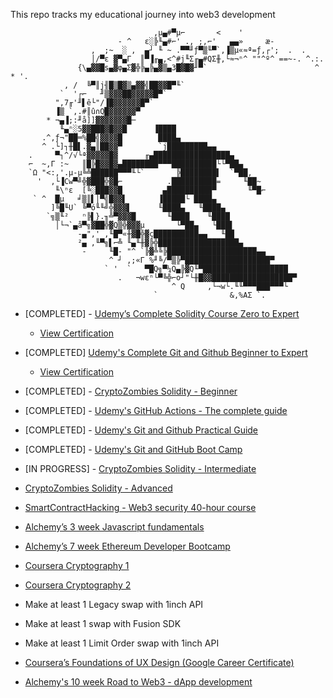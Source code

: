 
This repo tracks my educational journey into web3 development
   

                                    ,µ▄#▀µ⌐       <    '
                            - ^   ε░╠╙▄#⌐' ., ;,⌐'   ▄▄»     æ-
                      ,  ;~  ░ ,  ▄┘ ╙ ~ .▀▀╜ƒ▀▒╙▀`,▐▒µ«≈ª=ƒ,┌';  .  .
                      │/▀ε ▓▀▄Γ  ║▀▐╓▄,<^#j╙Σ╓▄#QΣ╫,└≈¬ⁿ^ ""^º^ ==~-. ^.:. 
                   {\▄▓▓█s▄▓φ▄Σ▓╬╠▄╠▄▓▒▄3█▓█▓╜▀`                        ^ * '.  
                , /  ╚▀║j╢█▒█▓▒▄▓▓╣██▓▓█▀╙`
               `  '┌⌐   ╜▒▓▓▓██▓▓▓▓▓█▀`
              ",7╓'╜▌ê└"/▐█▓▓▓▓▓▓█▀`
              ▐▒ `,.#║û∩Q█▓▓▓▓▓▓▀
            * ¬▄▐;:╜å]]▓▓▓▓▓▓▓█─
               ╙▄ⁿ░5▓▓███▓█▓▓█      ▐████
           .^,ƒ¬"██═%██╣▓▓▓▓█        ████▄
           ^ .└]┐╫█▌.▓▄║██▓▓▀        `j█████████▄▄
        .     ▀┐^/√└ª▓▓▓▓▓█▓      ╓▄█████████████████▄
        ⌐  ~,Γ :~   ║█╠█▓▓█▓▄████████▀▀▀██████████└└▀██▄
        `Ω "<:,'.µ-µ╚╩██████▀▀▀╙└`       ╠████████▌  `▀██,
          '  ,└▐Cw▀╝╬▓███╬▓█⌐          .██████████=     ╙██~
              ╙\ⁿε  [╚░███▓▓█         ▄██████████▀       ╙▀█⌐
         ` ^  █µ   ╛▒║▌│▀╣█▓▓▌       ▐█████└ ████▄
             ]╚█╙U` ╚▀ó╙╙╝╬▓▓▓▌      ╙████▄   ╙████▄
            `╗▒╙²   ⁿ╠▌}.╖╩▀▓▓▓█       ╙████    ╙████
              │└¬`▄å▀╗▓██╬▓Q▒╬▓▓▓µ       └▀██▄   └███▌
                   -▄",' ,╙█▀«╫▓█╬▓ç██████████▄▄   ╙██
                   ²▄ ,╙▀╗▌⌐╩ ╙▄╙╫▓╠╬██████████████████▄
                    -     ╙█- "^ `╠▓╩╚╠████████████████████▄▄
                          ^ ┘ ,;«Γ %╜╚/▀▒╠▀███████████████████▀
                         ` '  `   ▀█Q╗▀¼Q▄╠▓Q╙▀███████████████████
                            .   ¬wεⁿ└▀╚╬⌐o┘"└╫█▓▓██████████████████▀
                                        ^ Q     ,└¬w└.╙╙▀▀▀███▀▀▀└
                                    `                &,%AΣ `.                   
                                    

- [COMPLETED] - [Udemy’s Complete Solidity Course Zero to Expert](https://www.udemy.com/course/the-complete-solidity-course-blockchain-zero-to-expert)
  - [View Certification](https://www.udemy.com/certificate/UC-779b0f8a-c834-4e2c-aefc-3dcaae00a208/)
    
- [COMPLETED] [Udemy's Complete Git and Github Beginner to Expert](https://www.udemy.com/course/complete-git-and-github-beginner-to-expert/?utm_source=adwords&utm_medium=udemyads&utm_campaign=DSA_Catchall_la.EN_cc.US&utm_content=deal4584&utm_term=_._ag_95911180068_._ad_532194018659_._kw__._de_c_._dm__._pl__._ti_dsa-406594358574_._li_9029652_._pd__._&matchtype=)
  - [View Certification]( https://www.udemy.com/certificate/UC-b70d8862-451d-401a-9582-90375d9cab8f/)
    
- [COMPLETED] - [CryptoZombies Solidity - Beginner](https://cryptozombies.io/en/course/)
- [COMPLETED] - [Udemy's GitHub Actions - The complete guide](https://www.udemy.com/course/github-actions-the-complete-guide/)
- [COMPLETED] - [Udemy's Git and Github Practical Guide](https://www.udemy.com/course/git-github-practical-guide/)
- [COMPLETED] - [Udemy's Git and GitHub Boot Camp](https://www.udemy.com/course/git-and-github-bootcamp/)
- [IN PROGRESS] - [CryptoZombies Solidity - Intermediate](https://cryptozombies.io/en/course/)	
- [CryptoZombies Solidity - Advanced](https://cryptozombies.io/en/course/)
- [SmartContractHacking - Web3 security 40-hour course](https://smartcontractshacking.com/?referral=owen)
- [Alchemy’s 3 week Javascript fundamentals](https://university.alchemy.com/js)
- [Alchemy’s 7 week Ethereum Developer Bootcamp](https://university.alchemy.com/ethereum)
- [Coursera Cryptography 1](https://www.coursera.org/learn/crypto?action=enroll)
- [Coursera Cryptography 2](https://www.coursera.org/learn/crypto2)
- Make at least 1 Legacy swap with 1inch API	
- Make at least 1 swap with Fusion SDK	
- Make at least 1 Limit Order swap with 1inch API
- [Coursera’s Foundations of UX Design (Google Career Certificate)](https://www.coursera.org/learn/foundations-user-experience-design)
- [Alchemy's 10 week Road to Web3 - dApp development](https://docs.alchemy.com/docs/welcome-to-the-road-to-web3)



